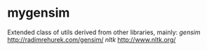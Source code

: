 # mygensim
Extended class of utils derived from other libraries, mainly:
    _gensim_ http://radimrehurek.com/gensim/
    _nltk_ http://www.nltk.org/
